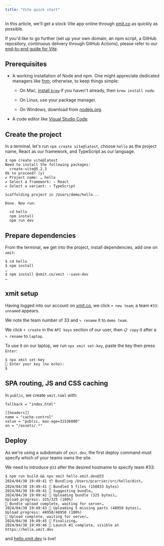 ```yaml
---
title: "Vite quick start"
---
```


In this article, we'll get a stock Vite app online through [xmit.co](https://xmit.co/) as quickly as possible.

If you'd like to go further (set up your own domain, an npm script, a GitHub repository, continuous delivery through GitHub Actions),
please refer to our [end-to-end guide for Vite](/posts/end-to-end/).

## Prerequisites

- A working installation of Node and npm. One might appreciate dedicated managers like [fnm](https://github.com/Schniz/fnm); otherwise, to keep things simple:
  
    - On Mac, [install `brew`](https://brew.sh/) if you haven't already, then `brew install node`.

    - On Linux, use your package manager.

    - On Windows, download from [nodejs.org](https://nodejs.org/).

- A code editor like [Visual Studio Code](https://code.visualstudio.com/).

## Create the project

In a terminal, let's run `npm create vite@latest`, choose `hello` as the project name, React as our framework, and TypeScript as our language.

```
$ npm create vite@latest
Need to install the following packages:
  create-vite@5.2.3
Ok to proceed? (y)
✔ Project name: … hello
✔ Select a framework: › React
✔ Select a variant: › TypeScript

Scaffolding project in /Users/demo/hello...

Done. Now run:

  cd hello
  npm install
  npm run dev
```

## Prepare dependencies

From the terminal, we get into the project, install dependencies, add one on `xmit`:

```
$ cd hello
$ npm install
…
$ npm install @xmit.co/xmit --save-dev
…
```

## xmit setup

Having logged into our account on [xmit.co](https://xmit.co/), we click `+ new team`; a team `#33: unnamed` appears.

We note the team number of 33 and `✎ rename` it to `demo team`.

We click `+ create` in the `API keys` section of our user, then `📋 copy` it after a `✎ rename` to `laptop`.

To use it on our laptop, we run `npx xmit set-key`, paste the key then press `Enter`:

```
$ npx xmit set-key
🔑 Enter your key (no echo):
$
```

## SPA routing, JS and CSS caching

In `public`, we create `xmit.toml` with:

```
fallback = "index.html"

[[headers]]
name = "cache-control"
value = "public, max-age=31536000"
on = "/assets/.*"
```

## Deploy

As we're using a subdomain of `xmit.dev`, the first deploy command must specify which of your teams owns the site.

We need to introduce `@33` after the desired hostname to specify team #33:

```
$ npm run build && npx xmit hello.xmit.dev@33
2024/04/30 19:49:41 📦 Bundling /Users/pcarrier/src/hello/dist…
2024/04/30 19:49:41 🎁 Bundled 5 files (150833 bytes)
2024/04/30 19:49:41 🤔 Suggesting bundle…
2024/04/30 19:49:42 🚶 Uploading bundle (325 bytes)…
Upload progress: 325/325 (100%)
🧘 Bundle upload complete, waiting for server…
2024/04/30 19:49:43 🏃 Uploading 5 missing parts (48950 bytes)…
Upload progress: 48950/48950 (100%)
🧘 Upload complete, waiting for server…
2024/04/30 19:49:45 🏁 Finalizing…
2024/04/30 19:49:46 🚀 Launch #1 complete, visible at https://hello.xmit.dev
```

and [hello.xmit.dev](https://hello.xmit.dev) is live!
